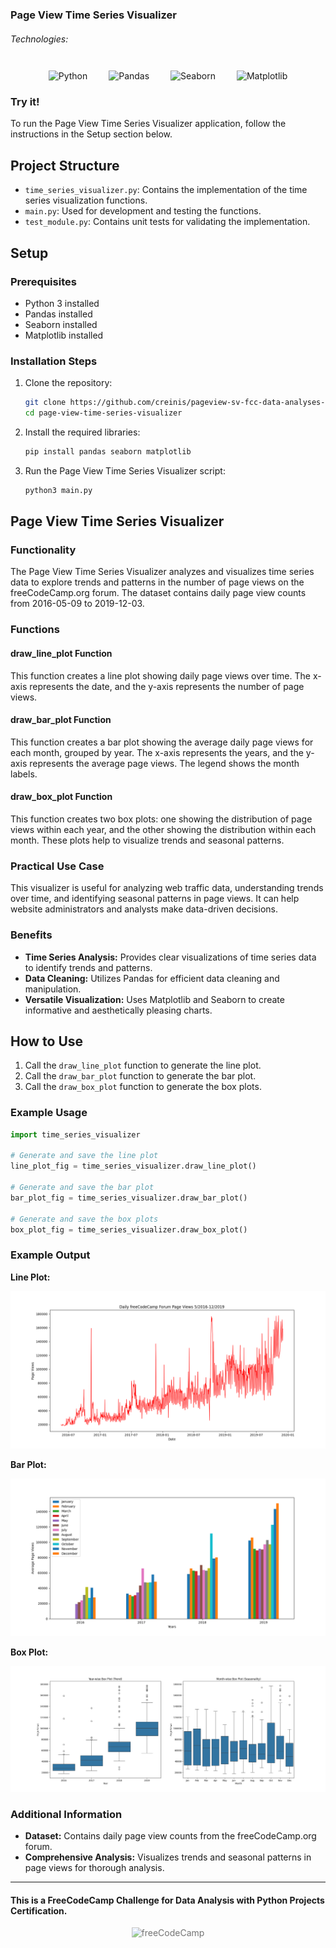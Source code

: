 ### Page View Time Series Visualizer

###### Technologies:
<p align="center">
<img src="https://img.icons8.com/color/75/000000/python.png" width="75" height="75" alt="Python" style="margin: 10px 15px 0 15px;" />
<img src="https://pandas.pydata.org/static/img/pandas_white.svg" width="75" height="75" alt="Pandas" style="margin: 10px 15px 0 15px;" />
<img src="https://seaborn.pydata.org/_static/logo-wide-lightbg.svg" width="75" height="75" alt="Seaborn" style="margin: 10px 15px 0 15px;" />
<img src="https://matplotlib.org/stable/_static/logo2_compressed.svg" width="75" height="75" alt="Matplotlib" style="margin: 10px 15px 0 15px;" />
</p>

### Try it!

To run the Page View Time Series Visualizer application, follow the instructions in the Setup section below.

## Project Structure

- `time_series_visualizer.py`: Contains the implementation of the time series visualization functions.
- `main.py`: Used for development and testing the functions.
- `test_module.py`: Contains unit tests for validating the implementation.

## Setup

### Prerequisites

- Python 3 installed
- Pandas installed
- Seaborn installed
- Matplotlib installed

### Installation Steps

1. Clone the repository:
   ```bash
   git clone https://github.com/creinis/pageview-sv-fcc-data-analyses-py-cert.git
   cd page-view-time-series-visualizer
   ```

2. Install the required libraries:
   ```bash
   pip install pandas seaborn matplotlib
   ```

3. Run the Page View Time Series Visualizer script:
   ```bash
   python3 main.py
   ```

## Page View Time Series Visualizer

### Functionality

The Page View Time Series Visualizer analyzes and visualizes time series data to explore trends and patterns in the number of page views on the freeCodeCamp.org forum. The dataset contains daily page view counts from 2016-05-09 to 2019-12-03.

### Functions

#### draw_line_plot Function

This function creates a line plot showing daily page views over time. The x-axis represents the date, and the y-axis represents the number of page views.

#### draw_bar_plot Function

This function creates a bar plot showing the average daily page views for each month, grouped by year. The x-axis represents the years, and the y-axis represents the average page views. The legend shows the month labels.

#### draw_box_plot Function

This function creates two box plots: one showing the distribution of page views within each year, and the other showing the distribution within each month. These plots help to visualize trends and seasonal patterns.

### Practical Use Case

This visualizer is useful for analyzing web traffic data, understanding trends over time, and identifying seasonal patterns in page views. It can help website administrators and analysts make data-driven decisions.

### Benefits

- **Time Series Analysis:** Provides clear visualizations of time series data to identify trends and patterns.
- **Data Cleaning:** Utilizes Pandas for efficient data cleaning and manipulation.
- **Versatile Visualization:** Uses Matplotlib and Seaborn to create informative and aesthetically pleasing charts.

## How to Use

1. Call the `draw_line_plot` function to generate the line plot.
2. Call the `draw_bar_plot` function to generate the bar plot.
3. Call the `draw_box_plot` function to generate the box plots.

### Example Usage

```python
import time_series_visualizer

# Generate and save the line plot
line_plot_fig = time_series_visualizer.draw_line_plot()

# Generate and save the bar plot
bar_plot_fig = time_series_visualizer.draw_bar_plot()

# Generate and save the box plots
box_plot_fig = time_series_visualizer.draw_box_plot()
```

### Example Output

**Line Plot:**

![Line Plot](line_plot.png)

**Bar Plot:**

![Bar Plot](bar_plot.png)

**Box Plot:**

![Box Plot](box_plot.png)

### Additional Information

- **Dataset:** Contains daily page view counts from the freeCodeCamp.org forum.
- **Comprehensive Analysis:** Visualizes trends and seasonal patterns in page views for thorough analysis.

---
#### This is a FreeCodeCamp Challenge for Data Analysis with Python Projects Certification.
<p align="center">
<img src="https://cdn.freecodecamp.org/platform/universal/fcc_primary.svg" width="250" height="75" alt="freeCodeCamp" style="margin: 0 15px; opacity: 0.6" />
</p>